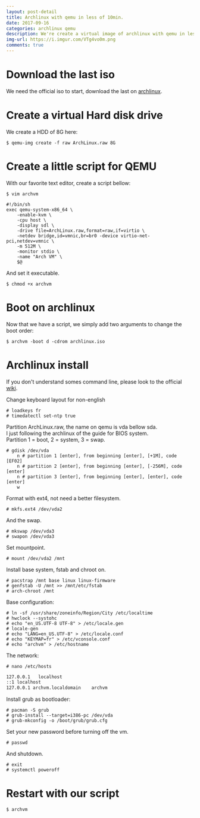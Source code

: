 ```yaml
---
layout: post-detail
title: Archlinux with qemu in less of 10min.
date: 2017-09-16
categories: archlinux qemu
description: We're create a virtual image of archlinux with qemu in less of 10min.
img-url: https://i.imgur.com/VTg4vo0m.png
comments: true
---
```


# Download the last iso

We need the official iso to start, download the last on [archlinux]( https://www.archlinux.org/download/).

# Create a virtual Hard disk drive

We create a HDD of 8G here:

    $ qemu-img create -f raw ArchLinux.raw 8G

# Create a little script for QEMU

With our favorite text editor, create a script bellow:

    $ vim archvm

```
#!/bin/sh
exec qemu-system-x86_64 \
    -enable-kvm \
    -cpu host \
    -display sdl \
    -drive file=ArchLinux.raw,format=raw,if=virtio \
    -netdev bridge,id=vmnic,br=br0 -device virtio-net-pci,netdev=vmnic \
    -m 512M \
    -monitor stdio \
    -name "Arch VM" \
    $@
```

And set it executable.

    $ chmod +x archvm

# Boot on archlinux

Now that we have a script, we simply add two arguments to change the boot order:

    $ archvm -boot d -cdrom archlinux.iso

# Archlinux install

If you don't understand somes command line, please look to the  official [wiki](https://wiki.archlinux.org/index.php/Installation_Guide).

Change keyboard layout for non-english

    # loadkeys fr
    # timedatectl set-ntp true

Partition ArchLinux.raw, the name on qemu is vda bellow sda.  
I just following the archlinux of the guide for BIOS system.  
Partition 1 = boot, 2 = system, 3 = swap.

    # gdisk /dev/vda
        n # partition 1 [enter], from beginning [enter], [+1M], code [EF02]
        n # partition 2 [enter], from beginning [enter], [-256M], code [enter]
        n # partition 3 [enter], from beginning [enter], [enter], code [enter]
        w

Format with ext4, not need a better filesystem.

    # mkfs.ext4 /dev/vda2

And the swap.

    # mkswap /dev/vda3   
    # swapon /dev/vda3

Set mountpoint.

    # mount /dev/vda2 /mnt

Install base system, fstab and chroot on.

    # pacstrap /mnt base linux linux-firmware
    # genfstab -U /mnt >> /mnt/etc/fstab
    # arch-chroot /mnt

Base configuration:

    # ln -sf /usr/share/zoneinfo/Region/City /etc/localtime
    # hwclock --systohc
    # echo "en_US.UTF-8 UTF-8" > /etc/locale.gen
    # locale-gen
    # echo "LANG=en_US.UTF-8" > /etc/locale.conf
    # echo "KEYMAP=fr" > /etc/vconsole.conf
    # echo "archvm" > /etc/hostname

The network:

    # nano /etc/hosts

```txt
127.0.0.1	localhost
::1 localhost
127.0.0.1 archvm.localdomain	archvm
```

Install grub as bootloader:

    # pacman -S grub
    # grub-install --target=i386-pc /dev/vda
    # grub-mkconfig -o /boot/grub/grub.cfg

Set your new password before turning off the vm.

    # passwd

And shutdown.

    # exit
    # systemctl poweroff

# Restart with our script

    $ archvm
